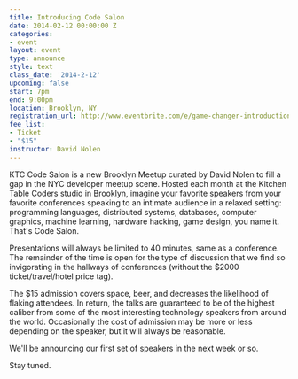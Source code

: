 ```yaml
---
title: Introducing Code Salon
date: 2014-02-12 00:00:00 Z
categories:
- event
layout: event
type: announce
style: text
class_date: '2014-2-12'
upcoming: false
start: 7pm
end: 9:00pm
location: Brooklyn, NY
registration_url: http://www.eventbrite.com/e/game-changer-introduction-to-unity2d-tickets-9941847333
fee_list:
- Ticket
- "$15"
instructor: David Nolen
---
```


KTC Code Salon is a new Brooklyn Meetup curated by David Nolen to fill a gap in the NYC developer meetup scene. Hosted each month at the Kitchen Table Coders studio in Brooklyn, imagine your favorite speakers from your favorite conferences speaking to an intimate audience in a relaxed setting: programming languages, distributed systems, databases, computer graphics, machine learning, hardware hacking, game design, you name it. That's Code Salon.

Presentations will always be limited to 40 minutes, same as a conference. The remainder of the time is open for the type of discussion that we find so invigorating in the hallways of conferences (without the $2000 ticket/travel/hotel price tag).

The $15 admission covers space, beer, and decreases the likelihood of flaking attendees. In return, the talks are guaranteed to be of the highest caliber from some of the most interesting technology speakers from around the world. Occasionally the cost of admission may be more or less depending on the speaker, but it will always be reasonable.

We'll be announcing our first set of speakers in the next week or so.

Stay tuned.


